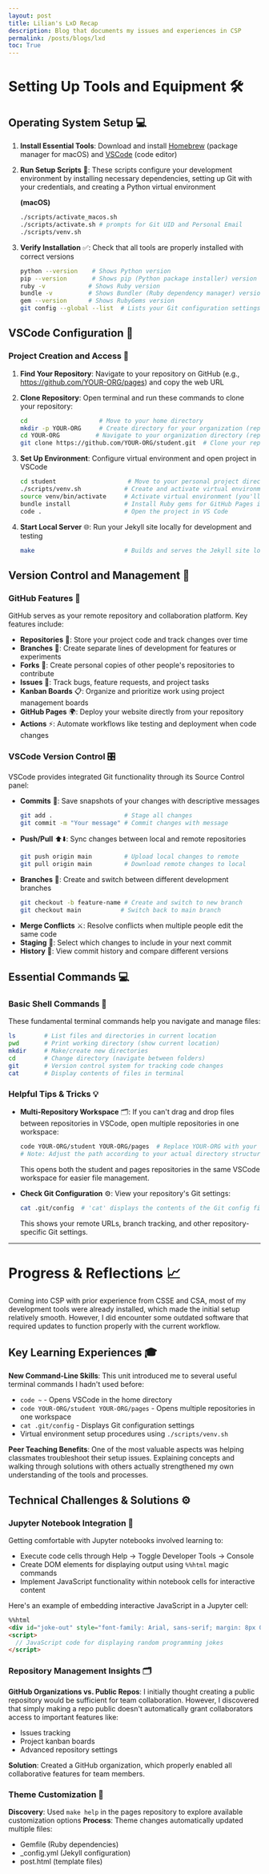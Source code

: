 ```yaml
---
layout: post
title: Lilian's LxD Recap 
description: Blog that documents my issues and experiences in CSP
permalink: /posts/blogs/lxd
toc: True
---
```


# Setting Up Tools and Equipment 🛠️

## Operating System Setup 💻
1. **Install Essential Tools**: Download and install [Homebrew](https://brew.sh/) (package manager for macOS) and [VSCode](https://code.visualstudio.com/download) (code editor)

2. **Run Setup Scripts** 📝: These scripts configure your development environment by installing necessary dependencies, setting up Git with your credentials, and creating a Python virtual environment
   
   **(macOS)**
   ```bash
   ./scripts/activate_macos.sh
   ./scripts/activate.sh # prompts for Git UID and Personal Email
   ./scripts/venv.sh
   ```

3. **Verify Installation** ✅: Check that all tools are properly installed with correct versions
   ```bash
   python --version    # Shows Python version
   pip --version       # Shows pip (Python package installer) version
   ruby -v            # Shows Ruby version
   bundle -v          # Shows Bundler (Ruby dependency manager) version
   gem --version      # Shows RubyGems version
   git config --global --list  # Lists your Git configuration settings
   ```

## VSCode Configuration 🔧

### Project Creation and Access 🚀
1. **Find Your Repository**: Navigate to your repository on GitHub (e.g., https://github.com/YOUR-ORG/pages) and copy the web URL

2. **Clone Repository**: Open terminal and run these commands to clone your repository:
   ```bash
   cd                    # Move to your home directory
   mkdir -p YOUR-ORG     # Create directory for your organization (replace YOUR-ORG)
   cd YOUR-ORG          # Navigate to your organization directory (replace YOUR-ORG)
   git clone https://github.com/YOUR-ORG/student.git  # Clone your repository (replace YOUR-ORG)
   ```

3. **Set Up Environment**: Configure virtual environment and open project in VSCode
   ```bash
   cd student                    # Move to your personal project directory
   ./scripts/venv.sh            # Create and activate virtual environment
   source venv/bin/activate     # Activate virtual environment (you'll see (venv) in prompt)
   bundle install               # Install Ruby gems for GitHub Pages in virtual environment
   code .                       # Open the project in VS Code
   ```

4. **Start Local Server** 🌐: Run your Jekyll site locally for development and testing
   ```bash
   make                         # Builds and serves the Jekyll site locally
   ```

## Version Control and Management 🔄

### GitHub Features 🐙
GitHub serves as your remote repository and collaboration platform. Key features include:

- **Repositories** 📁: Store your project code and track changes over time
- **Branches** 🌿: Create separate lines of development for features or experiments
- **Forks** 🍴: Create personal copies of other people's repositories to contribute
- **Issues** 🐛: Track bugs, feature requests, and project tasks
- **Kanban Boards** 📋: Organize and prioritize work using project management boards
- **GitHub Pages** 🌍: Deploy your website directly from your repository
- **Actions** ⚡: Automate workflows like testing and deployment when code changes

### VSCode Version Control 🎛️
VSCode provides integrated Git functionality through its Source Control panel:

- **Commits** 💾: Save snapshots of your changes with descriptive messages
  ```bash
  git add .                    # Stage all changes
  git commit -m "Your message" # Commit changes with message
  ```
- **Push/Pull** ⬆️⬇️: Sync changes between local and remote repositories
  ```bash
  git push origin main         # Upload local changes to remote
  git pull origin main         # Download remote changes to local
  ```
- **Branches** 🔀: Create and switch between different development branches
  ```bash
  git checkout -b feature-name # Create and switch to new branch
  git checkout main           # Switch back to main branch
  ```
- **Merge Conflicts** ⚔️: Resolve conflicts when multiple people edit the same code
- **Staging** 📝: Select which changes to include in your next commit
- **History** 📜: View commit history and compare different versions

## Essential Commands 💻

### Basic Shell Commands 🐚
These fundamental terminal commands help you navigate and manage files:

```bash
ls        # List files and directories in current location
pwd       # Print working directory (show current location)
mkdir     # Make/create new directories
cd        # Change directory (navigate between folders)
git       # Version control system for tracking code changes
cat       # Display contents of files in terminal
```

### Helpful Tips & Tricks 💡

- **Multi-Repository Workspace** 🗂️: If you can't drag and drop files between repositories in VSCode, open multiple repositories in one workspace:
  ```bash
  code YOUR-ORG/student YOUR-ORG/pages  # Replace YOUR-ORG with your organization name
  # Note: Adjust the path according to your actual directory structure
  ```
  This opens both the student and pages repositories in the same VSCode workspace for easier file management.

- **Check Git Configuration** ⚙️: View your repository's Git settings:
  ```bash
  cat .git/config  # 'cat' displays the contents of the Git config file
  ```
  This shows your remote URLs, branch tracking, and other repository-specific Git settings.

---

# Progress & Reflections 📈

Coming into CSP with prior experience from CSSE and CSA, most of my development tools were already installed, which made the initial setup relatively smooth. However, I did encounter some outdated software that required updates to function properly with the current workflow.

## Key Learning Experiences 🎓

**New Command-Line Skills**: This unit introduced me to several useful terminal commands I hadn't used before:
- `code ~` - Opens VSCode in the home directory
- `code YOUR-ORG/student YOUR-ORG/pages` - Opens multiple repositories in one workspace
- `cat .git/config` - Displays Git configuration settings
- Virtual environment setup procedures using `./scripts/venv.sh`

**Peer Teaching Benefits**: One of the most valuable aspects was helping classmates troubleshoot their setup issues. Explaining concepts and walking through solutions with others actually strengthened my own understanding of the tools and processes.

## Technical Challenges & Solutions ⚙️

### Jupyter Notebook Integration 📝
Getting comfortable with Jupyter notebooks involved learning to:
- Execute code cells through Help → Toggle Developer Tools → Console
- Create DOM elements for displaying output using `%%html` magic commands
- Implement JavaScript functionality within notebook cells for interactive content

Here's an example of embedding interactive JavaScript in a Jupyter cell:
```html
%%html
<div id="joke-out" style="font-family: Arial, sans-serif; margin: 8px 0;"></div>
<script>
  // JavaScript code for displaying random programming jokes
</script>
```

### Repository Management Insights 🗂️
**GitHub Organizations vs. Public Repos**: I initially thought creating a public repository would be sufficient for team collaboration. However, I discovered that simply making a repo public doesn't automatically grant collaborators access to important features like:
- Issues tracking
- Project kanban boards  
- Advanced repository settings

**Solution**: Created a GitHub organization, which properly enabled all collaborative features for team members.

### Theme Customization 🎨
**Discovery**: Used `make help` in the pages repository to explore available customization options
**Process**: Theme changes automatically updated multiple files:
- Gemfile (Ruby dependencies)
- _config.yml (Jekyll configuration)  
- post.html (template files)